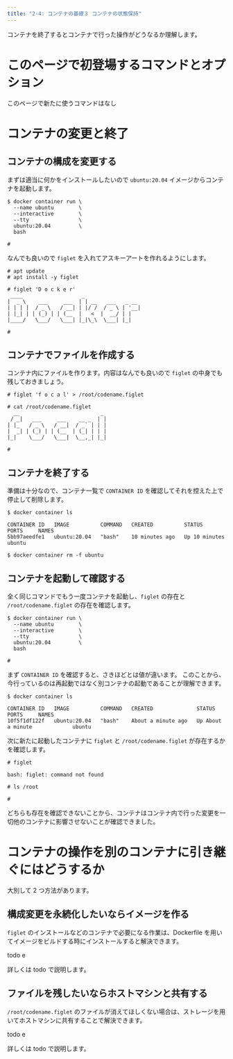 ```yaml
---
title: "2-4: コンテナの基礎３ コンテナの状態保持"
---
```


コンテナを終了するとコンテナで行った操作がどうなるか理解します。

# このページで初登場するコマンドとオプション
このページで新たに使うコマンドはなし

# コンテナの変更と終了
## コンテナの構成を変更する
まずは適当に何かをインストールしたいので `ubuntu:20.04` イメージからコンテナを起動します。

```:Host Machine
$ docker container run \
  --name ubuntu        \
  --interactive        \
  --tty                \
  ubuntu:20.04         \
  bash

#
```

なんでも良いので `figlet` を入れてアスキーアートを作れるようにします。

```:Container
# apt update
# apt install -y figlet

# figlet 'D o c k e r'
 ____                   _
|  _ \    ___     ___  | | __   ___   _ __
| | | |  / _ \   / __| | |/ /  / _ \ | '__|
| |_| | | (_) | | (__  |   <  |  __/ | |
|____/   \___/   \___| |_|\_\  \___| |_|

#
```

## コンテナでファイルを作成する
コンテナ内にファイルを作ります。内容はなんでも良いので `figlet` の中身でも残しておきましょう。

```:Container
# figlet 'f o c a l' > /root/codename.figlet

# cat /root/codename.figlet
  __                          _
 / _|   ___     ___    __ _  | |
| |_   / _ \   / __|  / _` | | |
|  _| | (_) | | (__  | (_| | | |
|_|    \___/   \___|  \__,_| |_|

#
```

## コンテナを終了する
準備は十分なので、コンテナ一覧で `CONTAINER ID` を確認してそれを控えた上で停止して削除します。

```:Host Machine
$ docker container ls

CONTAINER ID   IMAGE          COMMAND   CREATED          STATUS          PORTS     NAMES
5bb97aeedfe1   ubuntu:20.04   "bash"    10 minutes ago   Up 10 minutes             ubuntu

$ docker container rm -f ubuntu
```

## コンテナを起動して確認する
全く同じコマンドでもう一度コンテナを起動し、`figlet` の存在と `/root/codename.figlet` の存在を確認します。

```:Host Machine
$ docker container run \
  --name ubuntu        \
  --interactive        \
  --tty                \
  ubuntu:20.04         \
  bash

#
```

まず `CONTAINER ID` を確認すると、さきほどとは値が違います。
このことから、今行っているのは再起動ではなく別コンテナの起動であることが理解できます。

```:Host Machine
$ docker container ls

CONTAINER ID   IMAGE          COMMAND   CREATED              STATUS              PORTS     NAMES
10f5f1df122f   ubuntu:20.04   "bash"    About a minute ago   Up About a minute             ubuntu
```

次に新たに起動したコンテナに `figlet` と `/root/codename.figlet` が存在するかを確認します。

```:Container
# figlet

bash: figlet: command not found
```

```:Container
# ls /root

#
```

どちらも存在を確認できないことから、コンテナはコンテナ内で行った変更を一切他のコンテナに影響させないことが確認できました。

# コンテナの操作を別のコンテナに引き継ぐにはどうするか
大別して 2 つ方法があります。

## 構成変更を永続化したいならイメージを作る
`figlet` のインストールなどのコンテナで必要になる作業は、Dockerfile を用いてイメージをビルドする時にインストールすると解決できます。

todo e

詳しくは todo で説明します。

## ファイルを残したいならホストマシンと共有する
`/root/codename.figlet` のファイルが消えてほしくない場合は、ストレージを用いてホストマシンに共有することで解決できます。

todo e

詳しくは todo で説明します。